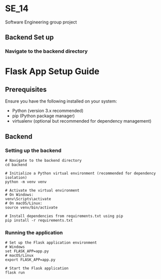 # SE_14
Software Engineering group project 

## Backend Set up


### Navigate to the backend directory
# Flask App Setup Guide

## Prerequisites
Ensure you have the following installed on your system:
- Python (version 3.x recommended)
- pip (Python package manager)
- virtualenv (optional but recommended for dependency management)

## Backend

### Setting up the backend
```
# Navigate to the backend directory
cd backend

# Initialize a Python virtual environment (recommended for dependency isolation)
python -m venv venv

# Activate the virtual environment
# On Windows:
venv\Scripts\activate
# On macOS/Linux:
source venv/bin/activate

# Install dependencies from requirements.txt using pip
pip install -r requirements.txt
```

### Running the application
```
# Set up the Flask application environment
# Windows
set FLASK_APP=app.py
# macOS/Linux
export FLASK_APP=app.py

# Start the Flask application
flask run
```


